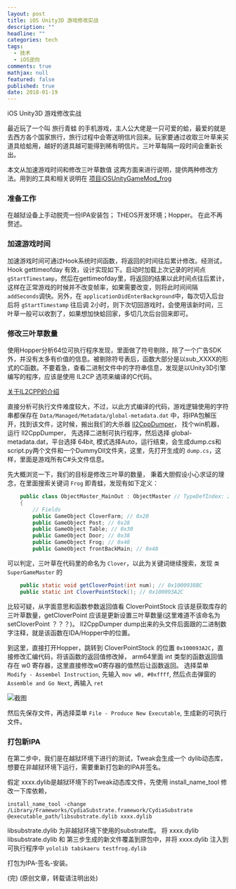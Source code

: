 ```yaml
---
layout: post
title: iOS Unity3D 游戏修改实战
description: ""
headline: ""
categories: tech
tags: 
  - 技术
  - iOS逆向
comments: true
mathjax: null
featured: false
published: true
date: 2018-01-19
---
```


iOS Unity3D 游戏修改实战

最近玩了一个叫 旅行青蛙 的手机游戏，主人公大佬是一只可爱的蛤，最爱的就是去西方各个国家旅行，旅行过程中会寄送明信片回来。玩家要通过收取三叶草来买道具给蛤用，越好的道具越可能得到稀有明信片。三叶草每隔一段时间会重新长出。

本文从加速游戏时间和修改三叶草数值 这两方面来进行说明，提供两种修改方法。用到的工具和相关说明在 [项目iOSUnityGameMod_frog](https://github.com/neil-wu/iOSUnityGameMod_frog)

<!--more-->  

### 准备工作 ###

在越狱设备上手动脱壳一份IPA安装包； THEOS开发环境；Hopper。 在此不再赘述。

### 加速游戏时间 ###

加速游戏时间可通过Hook系统时间函数，将返回的时间往后累计修改。经测试，Hook gettimeofday 有效，设计实现如下。启动时加载上次记录的时间点`gStartTimestamp`，然后在gettimeofday里，将返回的结果以此时间点往后累计，这样在正常游戏的时候并不改变帧率，如果需要改变，则将此时间间隔`addSeconds`调快。另外，在 `applicationDidEnterBackground`中，每次切入后台后将 `gStartTimestamp` 往后调 2小时，则下次切回游戏时，会使用该新时间，三叶草一般可以收割了，如果想加快蛤回家，多切几次后台回来即可。


### 修改三叶草数量 ###

使用Hopper分析64位可执行程序发现，里面做了符号剔除，除了一个广告SDK外，并没有太多有价值的信息。被剔除符号表后，函数大部分是以sub_XXXX的形式的C函数。不要着急，查看二进制文件中的字符串信息，发现是以Unity3D引擎编写的程序，应该是使用 IL2CP 选项来编译的C代码。

[关于IL2CPP的介绍](https://docs.unity3d.com/Manual/IL2CPP.html)

直接分析可执行文件难度较大，不过，以此方式编译的代码，游戏逻辑使用的字符串都保存在 `Data/Managed/Metadata/global-metadata.dat` 中，将IPA包解压开，找到该文件，这时候，搬出我们的大杀器 [Il2CppDumper](https://github.com/Perfare/Il2CppDumper)， 找个win机器，运行 Il2CppDumper， 先选择二进制可执行程序，然后选择 global-metadata.dat，平台选择 64bit, 模式选择Auto，运行结束，会生成dump.cs和script.py两个文件和一个DummyDll文件夹，这里，先打开生成的 `dump.cs`，这样，里面是游戏所有C#头文件信息。

先大概浏览一下，我们的目标是修改三叶草的数量， 秉着大胆假设小心求证的理念，在里面搜索关键词 `Frog` 即青蛙，发现有如下定义：

``` Java
    public class ObjectMaster_MainOut : ObjectMaster // TypeDefIndex: 2392
    {
        // Fields
        public GameObject CloverFarm; // 0x20
        public GameObject Post; // 0x28
        public GameObject Table; // 0x30
        public GameObject Door; // 0x38
        public GameObject Frog; // 0x40
        public GameObject frontBackMain; // 0x48
```

可以判定，三叶草在代码里的命名为 `Clover`，以此为关键词继续搜索，发现 `类SuperGameMaster` 的 

``` Java
    public static void getCloverPoint(int num); // 0x1000938BC
    public static int CloverPointStock(); // 0x100093A2C 
```

比较可疑，从字面意思和函数参数返回值看 CloverPointStock 应该是获取库存的三叶草数量，getCloverPoint 应该是更新设置三叶草数量(这里难道不该命名为 setCloverPoint ？？？)。 Il2CppDumper dump出来的头文件后面跟的二进制数字注释，就是该函数在IDA/Hopper中的位置。 

到这里，直接打开Hopper，跳转到 CloverPointStock 的位置 `0x100093A2C`，直接修改汇编代码，将该函数的返回值修改掉，
arm64里面 int 类型的函数返回值存在 w0 寄存器，这里直接修改w0寄存器的值然后让函数返回。 
选择菜单 `Modify - Assembel Instruction`, 先输入 `mov w0, #0xffff`, 然后点击弹窗的 `Assemble and Go Next`, 再输入 `ret`
 
![截图](https://raw.githubusercontent.com/neil-wu/iOSUnityGameMod_frog/master/Hopper.jpg)


然后先保存文件，再选择菜单 `File - Produce New Executable`, 生成新的可执行文件。


### 打包新IPA ###

在第二步中，我们是在越狱环境下进行的测试，Tweak会生成一个 dylib动态库，想要在非越狱环境下运行，需要重新打包新的IPA并签名。 

假定 xxxx.dylib是越狱环境下的Tweak动态库文件，先使用 install_name_tool 修改一下库依赖， 

`install_name_tool -change /Library/Frameworks/CydiaSubstrate.framework/CydiaSubstrate @executable_path/libsubstrate.dylib xxxx.dylib`

libsubstrate.dylib 为非越狱环境下使用的substrate库。 将 xxxx.dylib libsubstrate.dylib 和 第三步生成的新文件覆盖到原包中，并将 xxxx.dylib 注入到可执行程序中 `yololib tabikaeru testfrog.dylib`

打包为IPA-签名-安装。

(完) 
(原创文章，转载请注明出处)
